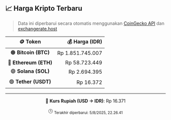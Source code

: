 

<!-- HARGA_KRIPTO -->
## 📈 Harga Kripto Terbaru

> Data ini diperbarui secara otomatis menggunakan [CoinGecko API](https://www.coingecko.com/) dan [exchangerate.host](https://exchangerate.host/)

<div align="center">

| 🪙 Token | 💰 Harga (IDR) |
|:------:|---------------:|
| 🟠 **Bitcoin (BTC)**   | Rp 1.851.745.007 |
| 🔵 **Ethereum (ETH)**  | Rp 58.723.449 |
| 🟣 **Solana (SOL)**    | Rp 2.694.395 |
| 🟢 **Tether (USDT)**   | Rp 16.372 |

---

💱 **Kurs Rupiah (USD → IDR)**: Rp 16.371

🕒 <sub>Terakhir diperbarui: 5/8/2025, 22.26.41</sub>

</div>
<!-- /HARGA_KRIPTO -->